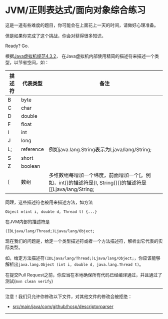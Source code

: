 # JVM/正则表达式/面向对象综合练习

这是一道有些难度的题目，你可能会在上面花上一天的时间，请做好心理准备。

但是如果你完成了这个挑战，你会对获得很多知识。

Ready? Go.

根据[Java虚拟机规范4.3.2](https://docs.oracle.com/javase/specs/jvms/se7/html/jvms-4.html#jvms-4.3.2)，
在Java虚拟机内部使用精简的描述符来描述一个类型，以节省空间，如：

| 描述符        | 代表类型  | 备注                                                                                                     |
|---------------|-----------|----------------------------------------------------------------------------------------------------------|
| B             | byte      |                                                                                                          |
| C             | char      |                                                                                                          |
| D             | double    |                                                                                                          |
| F             | float     |                                                                                                          |
| I             | int       |                                                                                                          |
| J             | long      |                                                                                                          |
| L<ClassName>; | reference | 例如java.lang.String表示为Ljava/lang/String;                                                             |
| S             | short     |                                                                                                          |
| Z             | boolean   |                                                                                                          |
| [             | 数组      | 多维数组每增加一个纬度，前面增加一个[。例如，int[]的描述符是[I, String[][]的描述符是[[Ljava/lang/String; |


同理，这些描述符也被用来描述方法，如方法

```
Object m(int i, double d, Thread t) {...}
```

在JVM内部的描述符是

```
(IDLjava/lang/Thread;)Ljava/lang/Object;
```

现在我们的问题是，给定一个类型描述符或者一个方法描述符，解析出它代表的实际类型。

如，给定方法描述符`(IDLjava/lang/Thread;)Ljava/lang/Object;`，你应该能够解析出`java.lang.Object (int i, double d, java.lang.Thread t)`。

在提交Pull Request之前，你应当在本地确保所有代码已经编译通过，并且通过了测试(`mvn clean verify`)

-----
注意！我们只允许你修改以下文件，对其他文件的修改会被拒绝：
- [src/main/java/com/github/hcsp/descriptorparser](https://github.com/hcsp/type-descriptor-parser/blob/master/src/main/java/com/github/hcsp/descriptorparser)
-----

